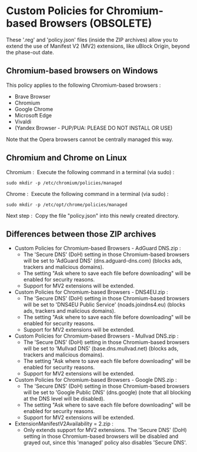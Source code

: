 # Custom Policies for Chromium-based Browsers (OBSOLETE)

These '.reg' and 'policy.json' files (inside the ZIP archives) allow you to extend the use of Manifest V2 (MV2) extensions, like uBlock Origin, beyond the phase-out date.

## Chromium-based browsers on Windows

This policy applies to the following Chromium-based browsers&nbsp;:

- Brave Browser
- Chromium
- Google Chrome
- Microsoft Edge
- Vivaldi
- (Yandex Browser - PUP/PUA: PLEASE DO NOT INSTALL OR USE)

Note that the Opera browsers cannot be centrally managed this way.

## Chromium and Chrome on Linux

Chromium&nbsp;: &nbsp;Execute the following command in a terminal (via sudo)&nbsp;:

    sudo mkdir -p /etc/chromium/policies/managed

Chrome&nbsp;: &nbsp;Execute the following command in a terminal (via sudo)&nbsp;:

    sudo mkdir -p /etc/opt/chrome/policies/managed

Next step&nbsp;: &nbsp;Copy the file "policy.json" into this newly created directory.

## Differences between those ZIP archives

- Custom Policies for Chromium-based Browsers - AdGuard DNS.zip&nbsp;:  
  - The 'Secure DNS' (DoH) setting in those Chromium-based browsers will be set to 'AdGuard DNS' (dns.adguard-dns.com) (blocks ads, trackers and malicious domains).
  - The setting "Ask where to save each file before downloading" will be enabled for security reasons.
  - Support for MV2 extensions will be extended.
- Custom Policies for Chromium-based Browsers - DNS4EU.zip&nbsp;:
  - The 'Secure DNS' (DoH) setting in those Chromium-based browsers will be set to 'DNS4EU Public Service' (noads.joindns4.eu) (blocks ads, trackers and malicious domains).
  - The setting "Ask where to save each file before downloading" will be enabled for security reasons.
  - Support for MV2 extensions will be extended.
- Custom Policies for Chromium-based Browsers - Mullvad DNS.zip&nbsp;:
  - The 'Secure DNS' (DoH) setting in those Chromium-based browsers will be set to 'Mullvad DNS' (base.dns.mullvad.net) (blocks ads, trackers and malicious domains).
  - The setting "Ask where to save each file before downloading" will be enabled for security reasons.
  - Support for MV2 extensions will be extended.
- Custom Policies for Chromium-based Browsers - Google DNS.zip&nbsp;:  
  - The 'Secure DNS' (DoH) setting in those Chromium-based browsers will be set to 'Google Public DNS' (dns.google) (note that all blocking at the DNS level will be disabled).
  - The setting "Ask where to save each file before downloading" will be enabled for security reasons.
  - Support for MV2 extensions will be extended.
- ExtensionManifestV2Availability = 2.zip&nbsp;:  
  - Only extends support for MV2 extensions. The 'Secure DNS' (DoH) setting in those Chromium-based browsers will be disabled and grayed out, since this 'managed' policy also disables 'Secure DNS'.
